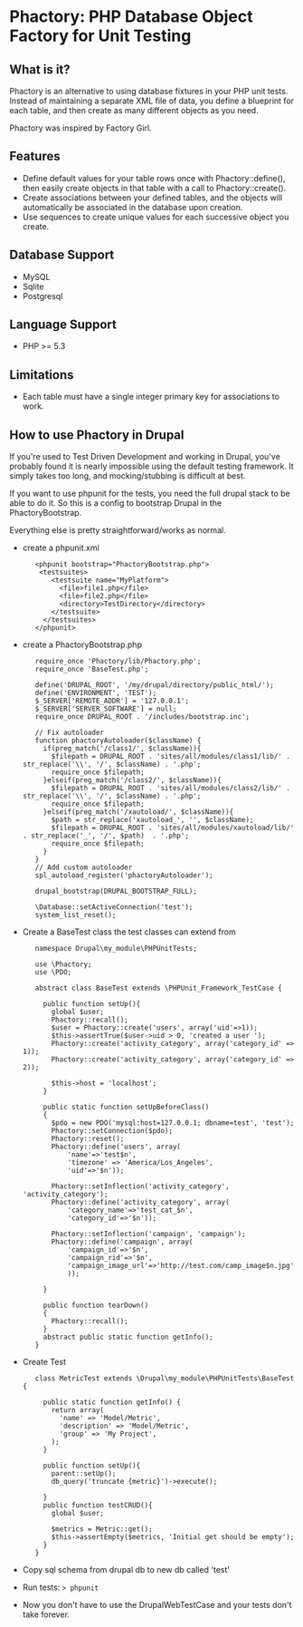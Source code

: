# Phactory: PHP Database Object Factory for Unit Testing

## What is it?
Phactory is an alternative to using database fixtures in your PHP unit tests.
Instead of maintaining a separate XML file of data, you define a blueprint
for each table, and then create as many different objects as you need.

Phactory was inspired by Factory Girl.

## Features
* Define default values for your table rows once with Phactory::define(),
then easily create objects in that table with a call to Phactory::create().
* Create associations between your defined tables, and the objects will automatically
be associated in the database upon creation.
* Use sequences to create unique values for each successive object you create.

## Database Support
* MySQL
* Sqlite
* Postgresql

## Language Support
* PHP >= 5.3

## Limitations
* Each table must have a single integer primary key for associations to work.

## How to use Phactory in Drupal

If you're  used to Test Driven Development and working in Drupal, you've probably found it is nearly impossible using the default testing framework.  It simply takes too long, and mocking/stubbing is difficult at best.

If you want to use phpunit for the tests, you need the full drupal stack to be able to do it.  So this is a config to bootstrap Drupal in the PhactoryBootstrap.  

Everything else is pretty straightforward/works as normal.

* create a phpunit.xml

         <phpunit bootstrap="PhactoryBootstrap.php">
          <testsuites>
             <testsuite name="MyPlatform">
               <file>file1.php</file>
               <file>file2.php</file>
               <directory>TestDirectory</directory>
             </testsuite>
           </testsuites>
         </phpunit>

* create a PhactoryBootstrap.php


         require_once 'Phactory/lib/Phactory.php';
         require_once 'BaseTest.php';
         
         define('DRUPAL_ROOT', '/my/drupal/directory/public_html/');
         define('ENVIRONMENT', 'TEST');
         $_SERVER['REMOTE_ADDR'] = '127.0.0.1';
         $_SERVER['SERVER_SOFTWARE'] = null;
         require_once DRUPAL_ROOT . '/includes/bootstrap.inc';
         
         // Fix autoloader
         function phactoryAutoloader($className) {
           if(preg_match('/class1/', $className)){
             $filepath = DRUPAL_ROOT . 'sites/all/modules/class1/lib/' . str_replace('\\', '/', $className) . '.php';
             require_once $filepath;
           }elseif(preg_match('/class2/', $className)){
             $filepath = DRUPAL_ROOT . 'sites/all/modules/class2/lib/' . str_replace('\\', '/', $className) . '.php';
             require_once $filepath;
           }elseif(preg_match('/xautoload/', $className)){
             $path = str_replace('xautoload_', '', $className);
             $filepath = DRUPAL_ROOT . 'sites/all/modules/xautoload/lib/' . str_replace('_', '/', $path)  . '.php';
             require_once $filepath;
           }
         }
         // Add custom autoloader
         spl_autoload_register('phactoryAutoloader');
         
         drupal_bootstrap(DRUPAL_BOOTSTRAP_FULL);
         
         \Database::setActiveConnection('test');
         system_list_reset();


* Create a BaseTest class the test classes can extend from


         namespace Drupal\my_module\PHPUnitTests;
         
         use \Phactory;
         use \PDO;
         
         abstract class BaseTest extends \PHPUnit_Framework_TestCase {
         
           public function setUp(){
             global $user;
             Phactory::recall();
             $user = Phactory::create('users', array('uid'=>1));
             $this->assertTrue($user->uid > 0, 'created a user ');
             Phactory::create('activity_category', array('category_id' => 1));
             Phactory::create('activity_category', array('category_id' => 2));
             
             $this->host = 'localhost';
           }
         
           public static function setUpBeforeClass()
           {
             $pdo = new PDO('mysql:host=127.0.0.1; dbname=test', 'test');
             Phactory::setConnection($pdo);
             Phactory::reset();
             Phactory::define('users', array(
                 'name'=>'test$n', 
                 'timezone' => 'America/Los_Angeles', 
                 'uid'=>'$n'));
         
             Phactory::setInflection('activity_category', 'activity_category');
             Phactory::define('activity_category', array(
                 'category_name'=>'test_cat_$n',
                 'category_id'=>'$n'));
         
             Phactory::setInflection('campaign', 'campaign');
             Phactory::define('campaign', array(
                 'campaign_id'=>'$n',
                 'campaign_rid'=>'$n',
                 'campaign_image_url'=>'http://test.com/camp_image$n.jpg'
                 ));
         
           }
           
           public function tearDown()
           {
             Phactory::recall();
           }
           abstract public static function getInfo();
         }


* Create Test


         class MetricTest extends \Drupal\my_module\PHPUnitTests\BaseTest {
         
           public static function getInfo() {
             return array(
               'name' => 'Model/Metric',
               'description' => 'Model/Metric',
               'group' => 'My Project',  
             );
           }
         
           public function setUp(){
             parent::setUp();
             db_query('truncate {metric}')->execute();
         
           }
           public function testCRUD(){
             global $user;
         
             $metrics = Metric::get();
             $this->assertEmpty($metrics, 'Initial get should be empty');
           }   
         }


* Copy sql schema from drupal db to new db called 'test'
* Run tests: ```> phpunit```
* Now you don't have to use the DrupalWebTestCase and your tests don't take forever.

